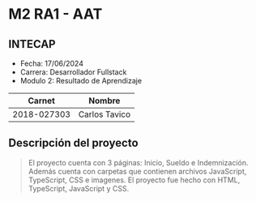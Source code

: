 # M2 RA1 - AAT
## INTECAP
- Fecha: 17/06/2024
- Carrera: Desarrollador Fullstack
- Modulo 2: Resultado de Aprendizaje

|Carnet|Nombre|
|------|------|
|2018-027303|Carlos Tavico|

## Descripción del proyecto
> El proyecto cuenta con 3 páginas: Inicio, Sueldo e Indemnización. Además cuenta con carpetas que contienen archivos JavaScript, TypeScript, CSS e imagenes.
> El proyecto fue hecho con HTML, TypeScript, JavaScript y CSS.